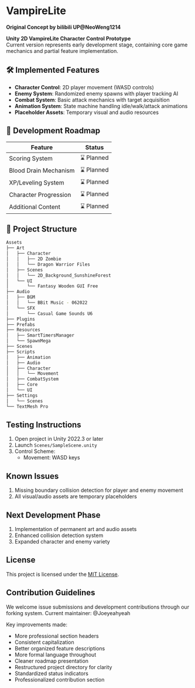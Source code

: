 # VampireLite  
**Original Concept by bilibili UP@NeoWeng1214**  

**Unity 2D VampireLite Character Control Prototype**  
Current version represents early development stage, containing core game mechanics and partial feature implementation.

## 🛠️ Implemented Features
- **Character Control**: 2D player movement (WASD controls)
- **Enemy System**: Randomized enemy spawns with player tracking AI
- **Combat System**: Basic attack mechanics with target acquisition
- **Animation System**: State machine handling idle/walk/attack animations
- **Placeholder Assets**: Temporary visual and audio resources

## 📅 Development Roadmap
| Feature                | Status         |
|-----------------------|----------------|
| Scoring System        | ⌛ Planned     |
| Blood Drain Mechanism | ⌛ Planned     |
| XP/Leveling System    | ⌛ Planned     |
| Character Progression | ⌛ Planned     |
| Additional Content    | ⌛ Planned     |

## 📁 Project Structure
```bash
Assets
├── Art
│   ├── Character
│   │   ├── 2D Zombie
│   │   └── Dragon Warrior Files
│   ├── Scenes
│   │   └── 2D_Background_SunshineForest
│   └── UI
│       └── Fantasy Wooden GUI Free
├── Audio
│   ├── BGM
│   │   └── BBit Music - 062022
│   └── SFX
│       └── Casual Game Sounds U6
├── Plugins
├── Prefabs
├── Resources
│   ├── SmartTimersManager
│   └── SpawnMega
├── Scenes
├── Scripts
│   ├── Animation
│   ├── Audio
│   ├── Character
│   │   └── Movement
│   ├── CombatSystem
│   ├── Core
│   └── UI
├── Settings
│   └── Scenes
└── TextMesh Pro
```

## Testing Instructions
1. Open project in Unity 2022.3 or later
2. Launch `Scenes/SampleScene.unity`
3. Control Scheme:
   - Movement: WASD keys

## Known Issues
1. Missing boundary collision detection for player and enemy movement
2. All visual/audio assets are temporary placeholders

## Next Development Phase
1. Implementation of permanent art and audio assets
2. Enhanced collision detection system
3. Expanded character and enemy variety

## License

This project is licensed under the [MIT License](LICENSE).

## Contribution Guidelines
We welcome issue submissions and development contributions through our forking system. Current maintainer: @Joeyeahyeah  

Key improvements made:
- More professional section headers
- Consistent capitalization
- Better organized feature descriptions
- More formal language throughout
- Cleaner roadmap presentation
- Restructured project directory for clarity
- Standardized status indicators
- Professionalized contribution section